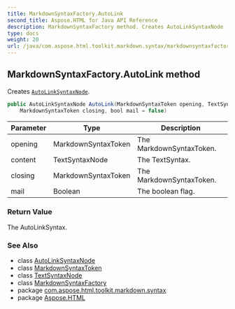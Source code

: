 ```yaml
---
title: MarkdownSyntaxFactory.AutoLink
second_title: Aspose.HTML for Java API Reference
description: MarkdownSyntaxFactory method. Creates AutoLinkSyntaxNode
type: docs
weight: 20
url: /java/com.aspose.html.toolkit.markdown.syntax/markdownsyntaxfactory/autolink/
---
```

## MarkdownSyntaxFactory.AutoLink method

Creates [`AutoLinkSyntaxNode`](../../autolinksyntaxnode/).

```java
public AutoLinkSyntaxNode AutoLink(MarkdownSyntaxToken opening, TextSyntaxNode content, 
    MarkdownSyntaxToken closing, bool mail = false)
```

| Parameter | Type | Description |
| --- | --- | --- |
| opening | MarkdownSyntaxToken | The MarkdownSyntaxToken. |
| content | TextSyntaxNode | The TextSyntax. |
| closing | MarkdownSyntaxToken | The MarkdownSyntaxToken. |
| mail | Boolean | The boolean flag. |

### Return Value

The AutoLinkSyntax.

### See Also

* class [AutoLinkSyntaxNode](../../autolinksyntaxnode/)
* class [MarkdownSyntaxToken](../../markdownsyntaxtoken/)
* class [TextSyntaxNode](../../textsyntaxnode/)
* class [MarkdownSyntaxFactory](../)
* package [com.aspose.html.toolkit.markdown.syntax](../../markdownsyntaxfactory/)
* package [Aspose.HTML](../../../)

